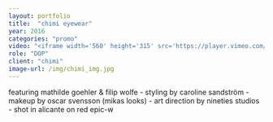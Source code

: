 ```yaml
---
layout: portfolio
title:  "chimi eyewear"
year: 2016
categories: "promo"
video: "<iframe width='560' height='315' src='https://player.vimeo.com/video/216285439' frameborder='0' allowfullscreen></iframe>"
role: "DOP"
client: "chimi"
image-url: /img/chimi_img.jpg
---
```


featuring mathilde goehler & filip wolfe - 
styling by caroline sandström - 
makeup by oscar svensson (mikas looks) - 
art direction by nineties studios - 
shot in alicante on red epic-w
